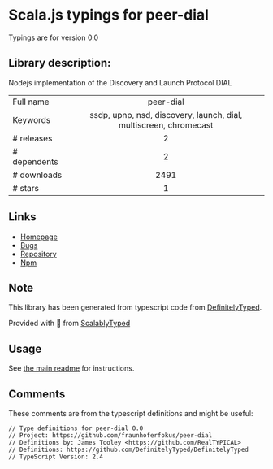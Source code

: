 
# Scala.js typings for peer-dial

Typings are for version 0.0

## Library description:
Nodejs implementation of the Discovery and Launch Protocol DIAL

|                    |                 |
| ------------------ | :-------------: |
| Full name          | peer-dial |
| Keywords           | ssdp, upnp, nsd, discovery, launch, dial, multiscreen, chromecast |
| # releases         | 2 |
| # dependents       | 2 |
| # downloads        | 2491 |
| # stars            | 1 |

## Links
- [Homepage](https://github.com/fraunhoferfokus/peer-dial#readme)
- [Bugs](https://github.com/fraunhoferfokus/peer-dial/issues)
- [Repository](https://github.com/fraunhoferfokus/peer-dial)
- [Npm](https://www.npmjs.com/package/peer-dial)
    


## Note
This library has been generated from typescript code from [DefinitelyTyped](https://definitelytyped.org).

Provided with :purple_heart: from [ScalablyTyped](https://github.com/oyvindberg/ScalablyTyped)

## Usage
See [the main readme](../../readme.md) for instructions.

## Comments

These comments are from the typescript definitions and might be useful:
```
// Type definitions for peer-dial 0.0
// Project: https://github.com/fraunhoferfokus/peer-dial
// Definitions by: James Tooley <https://github.com/RealTYPICAL>
// Definitions: https://github.com/DefinitelyTyped/DefinitelyTyped
// TypeScript Version: 2.4

```

